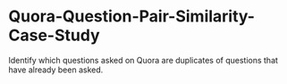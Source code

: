 # Quora-Question-Pair-Similarity-Case-Study
Identify which questions asked on Quora are duplicates of questions that have already been asked.
